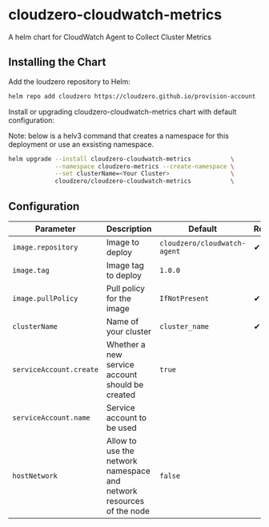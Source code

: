 # cloudzero-cloudwatch-metrics

A helm chart for CloudWatch Agent to Collect Cluster Metrics

## Installing the Chart

Add the loudzero repository to Helm:

```sh
helm repo add cloudzero https://cloudzero.github.io/provision-account
```

Install or upgrading cloudzero-cloudwatch-metrics chart with default configuration:

Note: below is a helv3 command that creates a namespace for this deployment or
      use an exsisting namespace.

```sh
helm upgrade --install cloudzero-cloudwatch-metrics           \
             --namespace cloudzero-metrics --create-namespace \
             --set clusterName=<Your Cluster>                 \
             cloudzero/cloudzero-cloudwatch-metrics           \
```

## Configuration

| Parameter | Description | Default | Required |
| - | - | - | -
| `image.repository` | Image to deploy | `cloudzero/cloudwatch-agent` | ✔
| `image.tag` | Image tag to deploy | `1.0.0`
| `image.pullPolicy` | Pull policy for the image | `IfNotPresent` | ✔
| `clusterName` | Name of your cluster | `cluster_name` | ✔
| `serviceAccount.create` | Whether a new service account should be created | `true` | 
| `serviceAccount.name` | Service account to be used | | 
| `hostNetwork` | Allow to use the network namespace and network resources of the node | `false` | 
